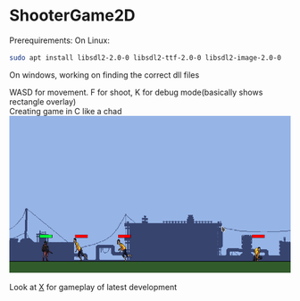 # ShooterGame2D
Prerequirements:
On Linux:
```bash
sudo apt install libsdl2-2.0-0 libsdl2-ttf-2.0-0 libsdl2-image-2.0-0
```
On windows, working on finding the correct dll files


WASD for movement. F for shoot, K for debug mode(basically shows rectangle overlay)  
Creating game in C like a chad
![alt text](image.png)

Look at [X](https://x.com/birajtwr) for gameplay of latest development
